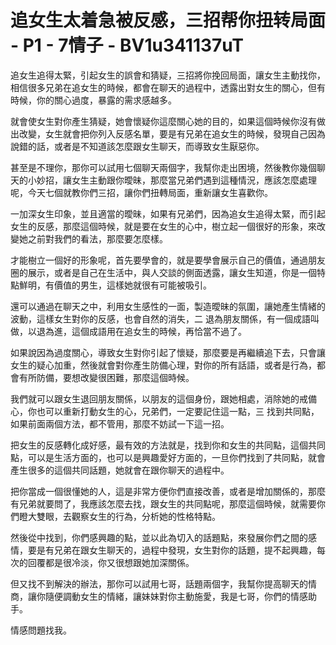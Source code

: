 # 追女生太着急被反感，三招帮你扭转局面 - P1 - 7情子 - BV1u341137uT

追女生追得太緊，引起女生的誤會和猜疑，三招將你挽回局面，讓女生主動找你，相信很多兄弟在追女生的時候，都會在聊天的過程中，透露出對女生的關心，但有時候，你的關心過度，暴露的需求感越多。

就會使女生對你產生猜疑，她會懷疑你這麼關心她的目的，如果這個時候你沒有做出改變，女生就會把你列入反感名單，要是有兄弟在追女生的時候，發現自己因為說錯的話，或者是不知道該怎麼跟女生聊天，而導致女生厭惡你。

甚至是不理你，那你可以試用七個聊天兩個字，我幫你走出困境，然後教你幾個聊天的小妙招，讓女生主動跟你曖昧，那麼當兄弟們遇到這種情況，應該怎麼處理呢，今天七個就教你們三招，讓你們扭轉局面，重新讓女生喜歡你。

一加深女生印象，並且適當的曖昧，如果有兄弟們，因為追女生追得太緊，而引起女生的反感，那麼這個時候，就是要在女生的心中，樹立起一個很好的形象，來改變她之前對我們的看法，那麼要怎麼樣。

才能樹立一個好的形象呢，首先要學會的，就是要學會展示自己的價值，通過朋友圈的展示，或者是自己在生活中，與人交談的側面透露，讓女生知道，你是一個特點鮮明，有價值的男生，這樣她就很有可能被吸引。

還可以通過在聊天之中，利用女生感性的一面，製造曖昧的氛圍，讓她產生情緒的波動，這樣女生對你的反感，也會自然的消失，二 退為朋友關係，有一個成語叫做，以退為進，這個成語用在追女生的時候，再恰當不過了。

如果說因為過度關心，導致女生對你引起了懷疑，那麼要是再繼續追下去，只會讓女生的疑心加重，然後就會對你產生防備心理，對你的所有話語，或者是行為，都會有所防備，要想改變很困難，那麼這個時候。

我們就可以跟女生退回朋友關係，以朋友的這個身份，跟她相處，消除她的戒備心，你也可以重新打動女生的心，兄弟們，一定要記住這一點，三 找到共同點，如果前面兩個方法，都不管用，那麼不妨試一下這一招。

把女生的反感轉化成好感，最有效的方法就是，找到你和女生的共同點，這個共同點，可以是生活方面的，也可以是興趣愛好方面的，一旦你們找到了共同點，就會產生很多的這個共同話題，她就會在跟你聊天的過程中。

把你當成一個很懂她的人，這是非常方便你們直接改善，或者是增加關係的，那麼有兄弟就要問了，我應該怎麼去找，跟女生的共同點呢，那麼這個時候，就需要你們瞪大雙眼，去觀察女生的行為，分析她的性格特點。

然後從中找到，你們感興趣的點，並以此為切入的話題點，來發展你們之間的感情，要是有兄弟在跟女生聊天的，過程中發現，女生對你的話題，提不起興趣，每次的回覆都是很冷淡，你又很想跟她加深關係。

但又找不到解決的辦法，那你可以試用七哥，話題兩個字，我幫你提高聊天的情商，讓你隨便調動女生的情緒，讓妹妹對你主動施愛，我是七哥，你們的情感助手。

情感問題找我。